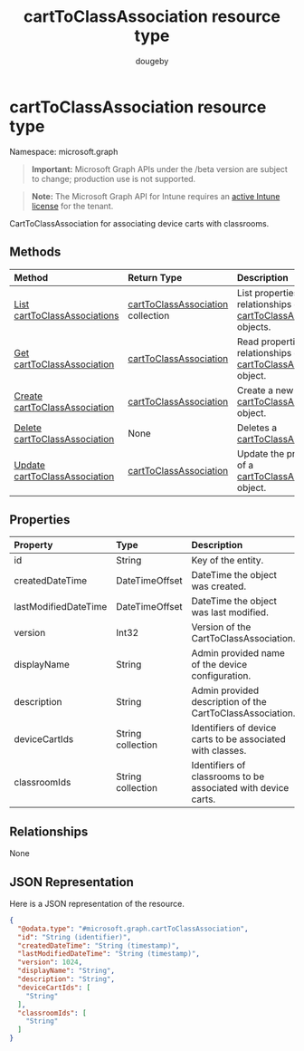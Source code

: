 ﻿---
title: "cartToClassAssociation resource type"
description: "CartToClassAssociation for associating device carts with classrooms."
author: "dougeby"
localization_priority: Normal
ms.prod: "intune"
doc_type: resourcePageType
---

# cartToClassAssociation resource type

Namespace: microsoft.graph

> **Important:** Microsoft Graph APIs under the /beta version are subject to change; production use is not supported.

> **Note:** The Microsoft Graph API for Intune requires an [active Intune license](https://go.microsoft.com/fwlink/?linkid=839381) for the tenant.

CartToClassAssociation for associating device carts with classrooms.

## Methods

| Method                                                                                       | Return Type                                                                                     | Description                                                                                                                            |
| :------------------------------------------------------------------------------------------- | :---------------------------------------------------------------------------------------------- | :------------------------------------------------------------------------------------------------------------------------------------- |
| [List cartToClassAssociations](../api/intune-deviceconfig-carttoclassassociation-list.md)    | [cartToClassAssociation](../resources/intune-deviceconfig-carttoclassassociation.md) collection | List properties and relationships of the [cartToClassAssociation](../resources/intune-deviceconfig-carttoclassassociation.md) objects. |
| [Get cartToClassAssociation](../api/intune-deviceconfig-carttoclassassociation-get.md)       | [cartToClassAssociation](../resources/intune-deviceconfig-carttoclassassociation.md)            | Read properties and relationships of the [cartToClassAssociation](../resources/intune-deviceconfig-carttoclassassociation.md) object.  |
| [Create cartToClassAssociation](../api/intune-deviceconfig-carttoclassassociation-create.md) | [cartToClassAssociation](../resources/intune-deviceconfig-carttoclassassociation.md)            | Create a new [cartToClassAssociation](../resources/intune-deviceconfig-carttoclassassociation.md) object.                              |
| [Delete cartToClassAssociation](../api/intune-deviceconfig-carttoclassassociation-delete.md) | None                                                                                            | Deletes a [cartToClassAssociation](../resources/intune-deviceconfig-carttoclassassociation.md).                                        |
| [Update cartToClassAssociation](../api/intune-deviceconfig-carttoclassassociation-update.md) | [cartToClassAssociation](../resources/intune-deviceconfig-carttoclassassociation.md)            | Update the properties of a [cartToClassAssociation](../resources/intune-deviceconfig-carttoclassassociation.md) object.                |

## Properties

| Property             | Type              | Description                                                   |
| :------------------- | :---------------- | :------------------------------------------------------------ |
| id                   | String            | Key of the entity.                                            |
| createdDateTime      | DateTimeOffset    | DateTime the object was created.                              |
| lastModifiedDateTime | DateTimeOffset    | DateTime the object was last modified.                        |
| version              | Int32             | Version of the CartToClassAssociation.                        |
| displayName          | String            | Admin provided name of the device configuration.              |
| description          | String            | Admin provided description of the CartToClassAssociation.     |
| deviceCartIds        | String collection | Identifiers of device carts to be associated with classes.    |
| classroomIds         | String collection | Identifiers of classrooms to be associated with device carts. |

## Relationships

None

## JSON Representation

Here is a JSON representation of the resource.

<!-- {
  "blockType": "resource",
  "keyProperty": "id",
  "@odata.type": "microsoft.graph.cartToClassAssociation"
}
-->

```json
{
  "@odata.type": "#microsoft.graph.cartToClassAssociation",
  "id": "String (identifier)",
  "createdDateTime": "String (timestamp)",
  "lastModifiedDateTime": "String (timestamp)",
  "version": 1024,
  "displayName": "String",
  "description": "String",
  "deviceCartIds": [
    "String"
  ],
  "classroomIds": [
    "String"
  ]
}
```
